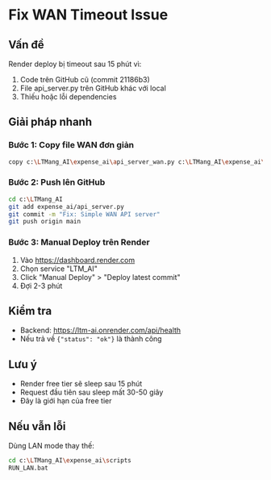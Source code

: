 # Fix WAN Timeout Issue

## Vấn đề
Render deploy bị timeout sau 15 phút vì:
1. Code trên GitHub cũ (commit 21186b3)
2. File api_server.py trên GitHub khác với local
3. Thiếu hoặc lỗi dependencies

## Giải pháp nhanh

### Bước 1: Copy file WAN đơn giản
```bash
copy c:\LTMang_AI\expense_ai\api_server_wan.py c:\LTMang_AI\expense_ai\api_server.py
```

### Bước 2: Push lên GitHub
```bash
cd c:\LTMang_AI
git add expense_ai/api_server.py
git commit -m "Fix: Simple WAN API server"
git push origin main
```

### Bước 3: Manual Deploy trên Render
1. Vào https://dashboard.render.com
2. Chọn service "LTM_AI"
3. Click "Manual Deploy" > "Deploy latest commit"
4. Đợi 2-3 phút

## Kiểm tra
- Backend: https://ltm-ai.onrender.com/api/health
- Nếu trả về `{"status": "ok"}` là thành công

## Lưu ý
- Render free tier sẽ sleep sau 15 phút
- Request đầu tiên sau sleep mất 30-50 giây
- Đây là giới hạn của free tier

## Nếu vẫn lỗi
Dùng LAN mode thay thế:
```bash
cd c:\LTMang_AI\expense_ai\scripts
RUN_LAN.bat
```
